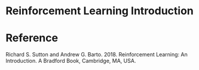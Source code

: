# Reinforcement Learning Introduction

# Reference
Richard S. Sutton and Andrew G. Barto. 2018. Reinforcement Learning: An Introduction. A Bradford Book, Cambridge, MA, USA.
